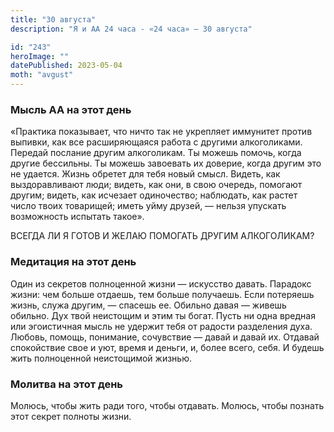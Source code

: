 ```yaml
---
title: "30 августа"
description: "Я и АА 24 часа - «24 часа» — 30 августа"

id: "243"
heroImage: ""
datePublished: 2023-05-04
moth: "avgust"
---
```


### Мысль АА на этот день

«Практика показывает, что ничто так не укрепляет иммунитет против выпивки, как
все расширяющаяся работа с другими алкоголиками. Передай послание другим
алкоголикам. Ты можешь помочь, когда другие бессильны. Ты можешь завоевать их
доверие, когда другим это не удается. Жизнь обретет для тебя новый смысл.
Видеть, как выздоравливают люди; видеть, как они, в свою очередь, помогают
другим; видеть, как исчезает одиночество; наблюдать, как растет число твоих
товарищей; иметь уйму друзей, — нельзя упускать возможность испытать такое».

ВСЕГДА ЛИ Я ГОТОВ И ЖЕЛАЮ ПОМОГАТЬ ДРУГИМ АЛКОГОЛИКАМ?

### Медитация на этот день

Один из секретов полноценной жизни — искусство давать. Парадокс жизни: чем
больше отдаешь, тем больше получаешь. Если потеряешь жизнь, служа другим, —
спасешь ее. Обильно давая — живешь обильно. Дух твой неистощим и этим ты
богат. Пусть ни одна вредная или эгоистичная мысль не удержит тебя от радости
разделения духа. Любовь, помощь, понимание, сочувствие — давай и давай их.
Отдавай спокойствие свое и уют, время и деньги, и, более всего, себя. И будешь
жить полноценной неистощимой жизнью.

### Молитва на этот день

Молюсь, чтобы жить ради того, чтобы отдавать. Молюсь, чтобы познать этот
секрет полноты жизни.
